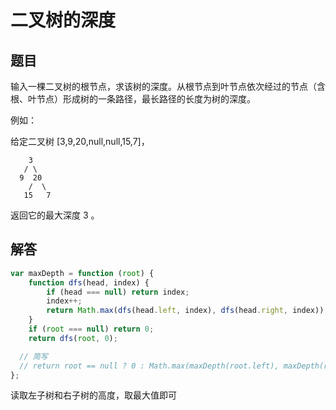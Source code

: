#  二叉树的深度

## 题目

输入一棵二叉树的根节点，求该树的深度。从根节点到叶节点依次经过的节点（含根、叶节点）形成树的一条路径，最长路径的长度为树的深度。

例如：

给定二叉树 [3,9,20,null,null,15,7]，
```
    3
   / \
  9  20
    /  \
   15   7
```
返回它的最大深度 3 。

## 解答
```js
var maxDepth = function (root) {
	function dfs(head, index) {
		if (head === null) return index;
		index++;
		return Math.max(dfs(head.left, index), dfs(head.right, index));
	}
	if (root === null) return 0;
	return dfs(root, 0);

  // 简写
  // return root == null ? 0 : Math.max(maxDepth(root.left), maxDepth(root.right)) + 1;
};
```

读取左子树和右子树的高度，取最大值即可


